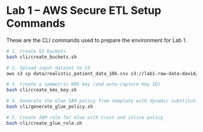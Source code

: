 # Lab 1 – AWS Secure ETL Setup Commands

These are the CLI commands used to prepare the environment for Lab 1.

```bash
# 1. Create S3 buckets
bash cli/create_buckets.sh

# 2. Upload input dataset to S3
aws s3 cp data/realistic_patient_data_10k.csv s3://lab1-raw-data-david/

# 3. Create a symmetric KMS key (and auto-capture Key ID)
bash cli/create_kms_key.sh

# 4. Generate the Glue IAM policy from template with dynamic substitution
bash cli/generate_glue_policy.sh

# 5. Create IAM role for Glue with trust and inline policy
bash cli/create_glue_role.sh
